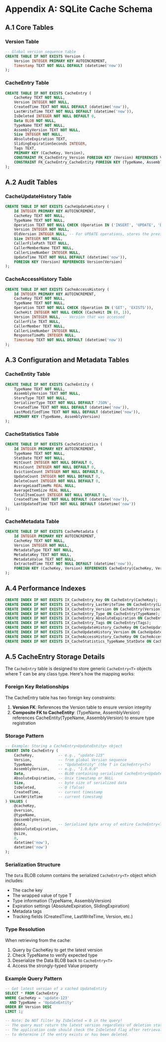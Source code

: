 # Appendix A: SQLite Cache Schema

## A.1 Core Tables

### Version Table
```sql
-- Global version sequence table
CREATE TABLE IF NOT EXISTS Version (
    Version INTEGER PRIMARY KEY AUTOINCREMENT,
    Timestamp TEXT NOT NULL DEFAULT (datetime('now'))
);
```

### CacheEntry Table
```sql
CREATE TABLE IF NOT EXISTS CacheEntry (
    CacheKey TEXT NOT NULL,
    Version INTEGER NOT NULL,
    CreatedTime TEXT NOT NULL DEFAULT (datetime('now')),
    LastWriteTime TEXT NOT NULL DEFAULT (datetime('now')),
    IsDeleted INTEGER NOT NULL DEFAULT 0,
    Data BLOB NOT NULL,
    TypeName TEXT NOT NULL,
    AssemblyVersion TEXT NOT NULL,
    Size INTEGER NOT NULL,
    AbsoluteExpiration TEXT,
    SlidingExpirationSeconds INTEGER,
    Tags TEXT,
    PRIMARY KEY (CacheKey, Version),
    CONSTRAINT FK_CacheEntry_Version FOREIGN KEY (Version) REFERENCES Version(Version) ON DELETE NO ACTION ON UPDATE NO ACTION,
    CONSTRAINT FK_CacheEntry_CacheEntity FOREIGN KEY (TypeName, AssemblyVersion) REFERENCES CacheEntity(TypeName, AssemblyVersion) ON DELETE NO ACTION ON UPDATE NO ACTION
);
```

## A.2 Audit Tables

### CacheUpdateHistory Table
```sql
CREATE TABLE IF NOT EXISTS CacheUpdateHistory (
    Id INTEGER PRIMARY KEY AUTOINCREMENT,
    CacheKey TEXT NOT NULL,
    TypeName TEXT NOT NULL,
    Operation TEXT NOT NULL CHECK (Operation IN ('INSERT', 'UPDATE', 'DELETE')),
    Version INTEGER NOT NULL,
    OldVersion INTEGER NULL, -- For UPDATE operations, stores the previous version
    Size INTEGER NOT NULL,
    CallerFilePath TEXT NULL,
    CallerMemberName TEXT NULL,
    CallerLineNumber INTEGER NULL,
    UpdateTime TEXT NOT NULL DEFAULT (datetime('now')),
    FOREIGN KEY (Version) REFERENCES Version(Version)
);
```

### CacheAccessHistory Table
```sql
CREATE TABLE IF NOT EXISTS CacheAccessHistory (
    Id INTEGER PRIMARY KEY AUTOINCREMENT,
    CacheKey TEXT NOT NULL,
    TypeName TEXT NOT NULL,
    Operation TEXT NOT NULL CHECK (Operation IN ('GET', 'EXISTS')),
    CacheHit INTEGER NOT NULL CHECK (CacheHit IN (0, 1)),
    Version INTEGER NULL, -- Version that was accessed
    CallerFile TEXT NULL,
    CallerMember TEXT NULL,
    CallerLineNumber INTEGER NULL,
    ResponseTimeMs INTEGER NULL,
    Timestamp TEXT NOT NULL DEFAULT (datetime('now'))
);
```

## A.3 Configuration and Metadata Tables

### CacheEntity Table
```sql
CREATE TABLE IF NOT EXISTS CacheEntity (
    TypeName TEXT NOT NULL,
    AssemblyVersion TEXT NOT NULL,
    StoreType TEXT NOT NULL,
    SerializerType TEXT NOT NULL DEFAULT 'JSON',
    CreatedTime TEXT NOT NULL DEFAULT (datetime('now')),
    LastModifiedTime TEXT NOT NULL DEFAULT (datetime('now')),
    PRIMARY KEY (TypeName, AssemblyVersion)
);
```

### CacheStatistics Table
```sql
CREATE TABLE IF NOT EXISTS CacheStatistics (
    Id INTEGER PRIMARY KEY AUTOINCREMENT,
    TypeName TEXT NOT NULL,
    StatDate TEXT NOT NULL,
    HitCount INTEGER NOT NULL DEFAULT 0,
    MissCount INTEGER NOT NULL DEFAULT 0,
    EvictionCount INTEGER NOT NULL DEFAULT 0,
    UpdateCount INTEGER NOT NULL DEFAULT 0,
    DeleteCount INTEGER NOT NULL DEFAULT 0,
    AverageLoadTimeMs REAL NULL,
    AverageItemSize REAL NULL,
    TotalItemCount INTEGER NOT NULL DEFAULT 0,
    CreatedTime TEXT NOT NULL DEFAULT (datetime('now')),
    LastUpdatedTime TEXT NOT NULL DEFAULT (datetime('now'))
);
```

### CacheMetadata Table
```sql
CREATE TABLE IF NOT EXISTS CacheMetadata (
    Id INTEGER PRIMARY KEY AUTOINCREMENT,
    CacheKey TEXT NOT NULL,
    Version INTEGER NOT NULL,
    MetadataType TEXT NOT NULL,
    MetadataKey TEXT NOT NULL,
    MetadataValue TEXT NOT NULL,
    ExtractedTime TEXT NOT NULL DEFAULT (datetime('now')),
    FOREIGN KEY (CacheKey, Version) REFERENCES CacheEntry(CacheKey, Version)
);
```

## A.4 Performance Indexes

```sql
CREATE INDEX IF NOT EXISTS IX_CacheEntry_Key ON CacheEntry(CacheKey);
CREATE INDEX IF NOT EXISTS IX_CacheEntry_LastWriteTime ON CacheEntry(LastWriteTime);
CREATE INDEX IF NOT EXISTS IX_CacheEntry_Version ON CacheEntry(Version);
CREATE INDEX IF NOT EXISTS IX_CacheEntry_Type ON CacheEntry(TypeName);
CREATE INDEX IF NOT EXISTS IX_CacheEntry_AbsoluteExpiration ON CacheEntry(AbsoluteExpiration);
CREATE INDEX IF NOT EXISTS IX_CacheEntry_Tags ON CacheEntry(Tags);
CREATE INDEX IF NOT EXISTS IX_CacheUpdateHistory_CacheKey ON CacheUpdateHistory(CacheKey);
CREATE INDEX IF NOT EXISTS IX_CacheUpdateHistory_Version ON CacheUpdateHistory(Version);
CREATE INDEX IF NOT EXISTS IX_CacheAccessHistory_CacheKey ON CacheAccessHistory(CacheKey);
CREATE INDEX IF NOT EXISTS IX_CacheStatistics_TypeName_StatDate ON CacheStatistics(TypeName, StatDate);
```

## A.5 CacheEntry<T> Storage Details

The `CacheEntry` table is designed to store generic `CacheEntry<T>` objects where T can be any class type. Here's how the mapping works:

### Foreign Key Relationships

The CacheEntry table has two foreign key constraints:
1. **Version FK**: References the Version table to ensure version integrity
2. **Composite FK to CacheEntity**: (TypeName, AssemblyVersion) references CacheEntity(TypeName, AssemblyVersion) to ensure type registration

### Storage Pattern

```sql
-- Example: Storing a CacheEntry<UpdateEntity> object
INSERT INTO CacheEntry (
    CacheKey,           -- e.g., "update-123"
    Version,            -- from global Version sequence
    TypeName,           -- "UpdateEntity" (the T in CacheEntry<T>)
    AssemblyVersion,    -- e.g., "1.0.0.0"
    Data,               -- BLOB containing serialized CacheEntry<UpdateEntity>
    AbsoluteExpiration, -- Unix timestamp or NULL
    Size,               -- byte size of serialized data
    IsDeleted,          -- 0 (false)
    CreatedTime,        -- current timestamp
    LastWriteTime       -- current timestamp
) VALUES (
    @cacheKey,
    @version,
    @typeName,
    @assemblyVersion,
    @data,              -- Serialized byte array of entire CacheEntry<T> object
    @absoluteExpiration,
    @size,
    0,
    datetime('now'),
    datetime('now')
);
```

### Serialization Structure

The `Data` BLOB column contains the serialized `CacheEntry<T>` object which includes:
- The cache key
- The wrapped value of type T
- Type information (TypeName, AssemblyVersion)
- Expiration settings (AbsoluteExpiration, SlidingExpiration)
- Metadata tags
- Tracking fields (CreatedTime, LastWriteTime, Version, etc.)

### Type Resolution

When retrieving from the cache:
1. Query by CacheKey to get the latest version
2. Check TypeName to verify expected type
3. Deserialize the Data BLOB back to `CacheEntry<T>`
4. Access the strongly-typed Value property

### Example Query Pattern

```sql
-- Get latest version of a cached UpdateEntity
SELECT * FROM CacheEntry
WHERE CacheKey = 'update-123'
  AND TypeName = 'UpdateEntity'
ORDER BY Version DESC
LIMIT 1;

-- Note: Do NOT filter by IsDeleted = 0 in the query!
-- The query must return the latest version regardless of deletion status.
-- The application code should check the IsDeleted flag after retrieval
-- to determine if the entry exists or has been deleted.
```